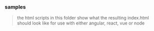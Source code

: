 ### samples

> the html scripts in this folder show what the resulting index.html should look like for use with either angular, react, vue or node
